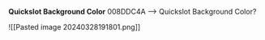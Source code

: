 
**Quickslot Background Color**
008DDC4A --> Quickslot Background Color?

![[Pasted image 20240328191801.png]]